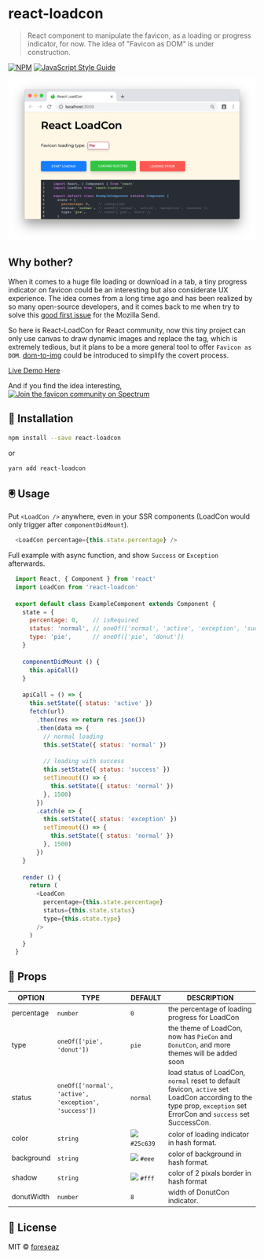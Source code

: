 # react-loadcon

> React component to manipulate the favicon, as a loading or progress indicator, for now. The idea of "Favicon as DOM" is under construction.

[![NPM](https://img.shields.io/npm/v/react-loadcon.svg)](https://www.npmjs.com/package/react-loadcon) [![JavaScript Style Guide](https://img.shields.io/badge/code_style-standard-brightgreen.svg)](https://standardjs.com)

![](imgs/intro.png)

## Why bother?

When it comes to a huge file loading or download in a tab, a tiny progress indicator on favicon could be an interesting but also considerate UX experience. The idea comes from a long time ago and has been realized by so many open-source developers, and it comes back to me when try to solve this [good first issue](https://github.com/mozilla/send/issues/803) for the Mozilla Send.

So here is React-LoadCon for React community, now this tiny project can only use canvas to draw dynamic images and replace the <meta favicon /> tag, which is extremely tedious, but it plans to be a more general tool to offer `Favicon as DOM`. [dom-to-img](https://github.com/tsayen/dom-to-image) could be introduced to simplify the covert process.

[Live Demo Here](https://foreseaz.github.io/react-loadcon/)

And if you find the idea interesting, [![Join the favicon community on Spectrum](https://withspectrum.github.io/badge/badge.svg)](https://spectrum.chat/favicon)


## 🚀 Installation

```bash
npm install --save react-loadcon
```
or
```bash
yarn add react-loadcon
```

## 🖲 Usage

Put `<LoadCon />` anywhere, even in your SSR components (LoadCon would only trigger after `componentDidMount`).

```JavaScript
  <LoadCon percentage={this.state.percentage} />
```

Full example with async function, and show `Success` or `Exception` afterwards.

```JavaScript
  import React, { Component } from 'react'
  import LoadCon from 'react-loadcon'

  export default class ExampleComponent extends Component {
    state = {
      percentage: 0,    // isRequired
      status: 'normal', // oneOf(['normal', 'active', 'exception', 'success'])
      type: 'pie',      // oneOf(['pie', 'donut'])
    }

    componentDidMount () {
      this.apiCall()
    }

    apiCall = () => {
      this.setState({ status: 'active' })
      fetch(url)
        .then(res => return res.json())
        .then(data => {
          // normal loading
          this.setState({ status: 'normal' })

          // loading with success
          this.setState({ status: 'success' })
          setTimeout(() => {
            this.setState({ status: 'normal' })
          }, 1500)
        })
        .catch(e => {
          this.setState({ status: 'exception' })
          setTimeout(() => {
            this.setState({ status: 'normal' })
          }, 1500)
        })
    }

    render () {
      return (
        <LoadCon
          percentage={this.state.percentage}
          status={this.state.status}
          type={this.state.type}
        />
      )
    }
  }
```

## 🧬 Props

OPTION | TYPE | DEFAULT | DESCRIPTION
------ | ---- | ------- | -----------
percentage | `number` |  `0` | the percentage of loading progress for LoadCon
type | `oneOf(['pie', 'donut'])` | `pie` | the theme of LoadCon, now has `PieCon` and `DonutCon`, and more themes will be added soon
status | `oneOf(['normal', 'active', 'exception', 'success'])` | `normal` | load status of LoadCon, `normal` reset to default favicon, `active` set LoadCon according to the type prop, `exception` set ErrorCon and `success` set SuccessCon.
color | `string` | ![](https://placehold.it/15/25c639/000000?text=+) `#25c639` | color of loading indicator in hash format.
background | `string` | ![](https://placehold.it/15/eee/000000?text=+) `#eee` | color of background in hash format.
shadow | `string` | ![](https://placehold.it/15/fff/000000?text=+) `#fff` | color of 2 pixals border in hash format
donutWidth | `number` | `8` | width of DonutCon indicator.


## 📝 License

MIT © [foreseaz](https://github.com/foreseaz)
